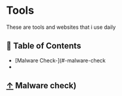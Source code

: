 # Tools
These are tools and websites that i use daily

## 📖 Table of Contents
 
  - [Malware Check-](#-malware-check
  - 





































  ## [↑](#-Table-of-Contents) Malware check)  
